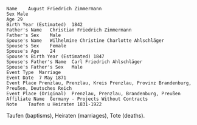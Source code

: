     Name	August Friedrich Zimmermann
    Sex	Male
    Age	29
    Birth Year (Estimated)	1842
    Father's Name	Christian Friedrich Zimmermann
    Father's Sex	Male
    Spouse's Name	Wilhelmine Christine Charlotte Ahlschläger
    Spouse's Sex	Female
    Spouse's Age	24
    Spouse's Birth Year (Estimated)	1847
    Spouse's Father's Name	Carl Friedrich Ahlschläger
    Spouse's Father's Sex	Male
    Event Type	Marriage
    Event Date	7 May 1871
    Event Place	Prenzlau, Prenzlau, Kreis Prenzlau, Provinz Brandenburg, Preußen, Deutsches Reich
    Event Place (Original)	Prenzlau, Prenzlau, Brandenburg, Preußen
    Affiliate Name	Germany - Projects Without Contracts
    Note	Taufen u Heiraten 1831-1922


Taufen (baptisms), Heiraten (marriages), Tote (deaths).
